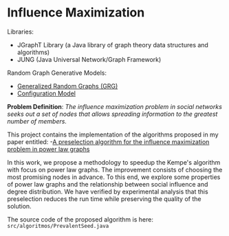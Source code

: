 # Influence Maximization

Libraries:
- JGraphT Library (a Java library of graph theory data structures and algorithms)
- JUNG (Java Universal Network/Graph Framework)

Random Graph Generative Models:
- [Generalized Random Graphs (GRG)](https://www.cambridge.org/core/books/random-graphs-and-complex-networks/generalized-random-graphs/21A9FB3C0727E788E507B49C7C3BFED7)
- [Configuration Model](https://www.cambridge.org/core/books/random-graphs-and-complex-networks/configuration-model/6D3DAC44FF73AAB1CED2FA5F3864B51C)


**Problem Definition**: *The influence maximization problem in social networks seeks out a set of nodes that allows spreading information to the greatest number of members.*

This project contains the implementation of the algorithms proposed in my paper entitled:
-[A preselection algorithm for the influence maximization problem in power law graphs](https://dl.acm.org/doi/abs/10.1145/3167132.3167322)

 In this work, we propose a methodology to speedup the Kempe's algorithm with focus on power law graphs. The improvement consists of choosing the most promising nodes in advance. To this end, we explore some properties of power law graphs and the relationship between social influence and degree distribution. We have verified by experimental analysis that this preselection reduces the run time while preserving the quality of the solution.
 
 The source code of the proposed algorithm is here:  `src/algoritmos/PrevalentSeed.java`
